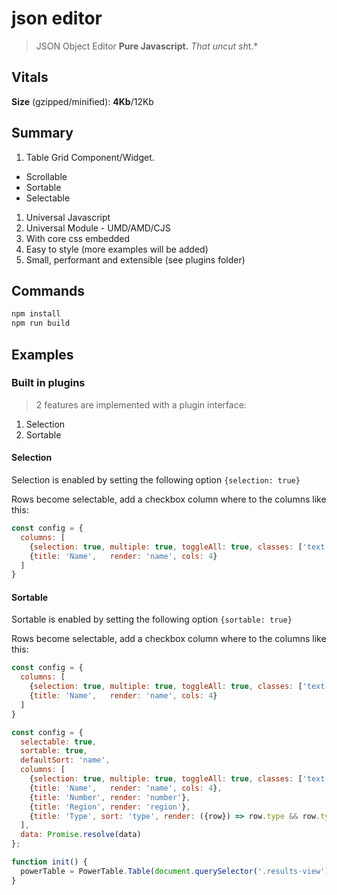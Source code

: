 # json editor

> JSON Object Editor
**Pure Javascript.**
*That uncut sh*t.*

## Vitals

**Size** (gzipped/minified): **4Kb**/12Kb


## Summary

1. Table Grid Component/Widget.
  * Scrollable
  * Sortable
  * Selectable
1. Universal Javascript
1. Universal Module - UMD/AMD/CJS
1. With core css embedded
1. Easy to style (more examples will be added)
1. Small, performant and extensible (see plugins folder)


## Commands

```sh
npm install
npm run build

```


## Examples



### Built in plugins

> 2 features are implemented with a plugin interface:

1. Selection
1. Sortable

#### Selection

Selection is enabled by setting the following option `{selection: true}`

Rows become selectable, add a checkbox column where to the columns like this:

```js
const config = {
  columns: [
    {selection: true, multiple: true, toggleAll: true, classes: ['text-center', 'tbl-xs-2']},
    {title: 'Name',   render: 'name', cols: 4}
  ]
}
```

#### Sortable

Sortable is enabled by setting the following option `{sortable: true}`

Rows become selectable, add a checkbox column where to the columns like this:

```js
const config = {
  columns: [
    {selection: true, multiple: true, toggleAll: true, classes: ['text-center', 'tbl-xs-2']},
    {title: 'Name',   render: 'name', cols: 4}
  ]
}
```







```js
const config = {
  selectable: true,
  sortable: true,
  defaultSort: 'name',
  columns: [
    {selection: true, multiple: true, toggleAll: true, classes: ['text-center', 'tbl-xs-2']},
    {title: 'Name',   render: 'name', cols: 4},
    {title: 'Number', render: 'number'},
    {title: 'Region', render: 'region'},
    {title: 'Type', sort: 'type', render: ({row}) => row.type && row.type.toLowerCase() || 'N/A'},
  ],
  data: Promise.resolve(data)
};

function init() {
  powerTable = PowerTable.Table(document.querySelector('.results-view'), config)
}

```

